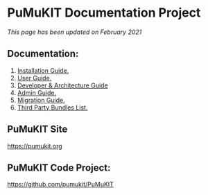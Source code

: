 PuMuKIT Documentation Project
=============================

*This page has been updated on February 2021*

## Documentation:

1. [Installation Guide.](InstallationGuide.md)
2. [User Guide.](UserGuide.md)
3. [Developer & Architecture Guide](DeveloperGuide.md)
4. [Admin Guide.](AdminGuide.md)
5. [Migration Guide.](MigrationGuide.md)
6. [Third Party Bundles List.](ThirdPartyBundlesList.md)


## PuMuKIT Site

https://pumukit.org


## PuMuKIT Code Project:

https://github.com/pumukit/PuMuKIT
